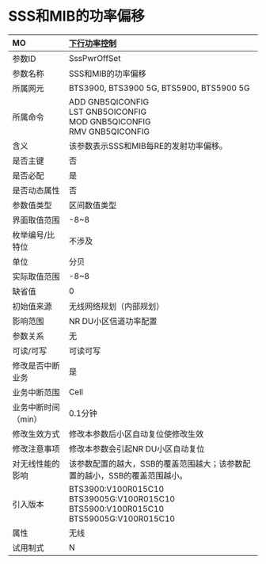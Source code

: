 # SSS和MIB的功率偏移<table><thread><tr><th align = "left">MO</th><th align = "left"><a href = "index.html#SSS和MIB的功率偏移-2">下行功率控制</a></td></tr></thread><tbody><tr><td>参数ID</td><td>SssPwrOffSet </td></tr><tr><td>参数名称</td><td>SSS和MIB的功率偏移</td></tr><tr><td>所属网元</td><td>BTS3900, BTS3900 5G, BTS5900, BTS5900 5G</td></tr><tr><td>所属命令</td><td>ADD GNB5QICONFIG<br>LST GNB5OICONFIG<br>MOD GNB5QICONFIG<br>RMV GNB5QICONFIG</td></tr><tr><td>含义</td><td>该参数表示SSS和MIB每RE的发射功率偏移。</td></tr><tr><td>是否主键</td><td>否</td></tr><tr><td>是否必配</td><td>是</td></tr><tr><td>是否动态属性</td><td>否</td></tr><tr><td>参数值类型</td><td>区间数值类型</td></tr><tr><td>界面取值范围</td><td>-8~8</td></tr><tr><td>枚举编号/比特位</td><td>不涉及</td></tr><tr><td>单位</td><td>分贝</td></tr><tr><td>实际取值范围</td><td>-8~8</td></tr><tr><td>缺省值</td><td>0</td></tr><tr><td>初始值来源</td><td>无线网络规划（内部规划）</td></tr><tr><td>影响范围</td><td>NR DU小区信道功率配置</td></tr><tr><td>参数关系</td><td>无</td></tr><tr><td>可读/可写</td><td>可读可写</td></tr><tr><td>修改是否中断业务</td><td>是</td></tr><tr><td>业务中断范围</td><td>Cell</td></tr><tr><td>业务中断时间（min）</td><td>0.1分钟</td></tr><tr><td>修改生效方式</td><td>修改本参数后小区自动复位使修改生效</td></tr><tr><td>修改注意事项</td><td>修改本参数会引起NR DU小区自动复位</td></tr><tr><td>对无线性能的影响</td><td>该参数配置的越大，SSB的覆盖范围越大；该参数配置的越小，SSB的覆盖范围越小。</td></tr><tr><td>引入版本</td><td>BTS3900:V100R015C10<br>BTS39005G:V100R015C10<br>BTS5900:V100R015C10<br>BTS59005G:V100R015C10</td></tr><tr><td>属性</td><td>无线</td></tr><tr><td>试用制式</td><td>N</td></tr></tbody></table>